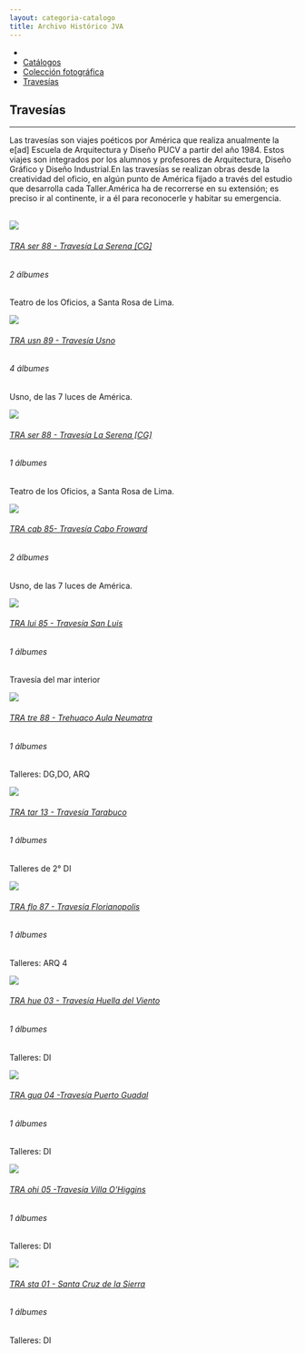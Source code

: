 ```yaml
---
layout: categoria-catalogo
title: Archivo Histórico JVA
---
```

<!--  CONTENIDO CENTRAL   -->
<div class='contenedor-sin-relleno'>
  <div class='fila'>
    <div class="col-lg-12 oculto-xs">
      <ul id="breadcrumb">
        <li><a href="#"><i class="icn icn-hogar icn-md"></i></a></li>
        <li><a href="#"> Catálogos </a></li>
        <li><a href="#"> Colección fotográfica </a></li>
        <li><a href="#"> Travesías</a></li>
        </ul>
    </div>
  </div>
</div>
<div class='wrap'>     
  <div class='fila'> <!--Descripcion categoria -->
    <div class='col-lg-6 col-md-6 col-sm-12 col-xs-12'>
      <i class="icn icn-travesia icn-lg gris-oscuro"></i><h2 class='rojo-claro'>Travesías</h2>
      <hr>
      <p class='xs gris-oscuro fina'>Las travesías son viajes poéticos por América que realiza anualmente la e[ad] Escuela de Arquitectura y Diseño PUCV a partir del año 1984. Estos viajes son integrados por los alumnos y profesores de Arquitectura, Diseño Gráfico y Diseño Industrial.En las travesías se realizan obras desde la creatividad del oficio, en algún punto de América fijado a través del estudio que desarrolla cada Taller.América ha de recorrerse en su extensión; es preciso ir al continente, ir a él para reconocerle y habitar su emergencia.</p></br>
    </div>
  </div>
  <div class='fila'>
    <div class='col-lg-3 col-md-3 col-sm-6 col-xs-12'>
      <div class='cont-destacados'>
        <div class='prev-imagen lg'>            
          <div class='catalogo-mas fondo-rojo-claro'>
            <a href='noticia-dest.html'><i class='icn icn-mas blanco recuadro-mas-cat'></i></a>
          </div>
          <img class='altura-foto-interior'src='{{ site.baseurl }}/img/img-archivo/trav-serena.jpg'>
        </div>  
        <a href=''><h6 class='rojo-claro texto-cuadro-des'>TRA ser 88 - Travesía La Serena [CG]</h6></a>
        <div class='linea-seccion'>
          <h6><i class='icn icn-ojo-l icn-md gris-oscuro'></i> 2 álbumes</h6>
        </div> 
        <div class='cont-descripcion-album'>
          <div class='listado-album'>
            <i class='icn icn-nav-der icn-sm rojo-claro'></i>
          </div>
          <p class='xs negro-claro fina'>Teatro de los Oficios, a Santa Rosa de Lima.</p>
        </div>                       
      </div>
    </div>
    <div class='col-lg-3 col-md-3 col-sm-6 col-xs-12'>
      <div class='cont-destacados'>
        <div class='prev-imagen lg'>            
          <div class='catalogo-mas fondo-rojo-claro'>
            <a href='album.html'><i class='icn icn-mas blanco recuadro-mas-cat'></i></a>
          </div>
          <img class='altura-foto-interior'src='{{ site.baseurl }}/img/img-archivo/Usno 212 - 19.jpg'>
        </div>  
        <a href='album.html'><h6 class='rojo-claro texto-cuadro-des'>TRA usn 89 - Travesía Usno</h6></a>
        <div class='linea-seccion'>
          <h6><i class='icn icn-ojo-l icn-md gris-oscuro'></i> 4 álbumes</h6>
        </div>
        <div class='cont-descripcion-album'>
          <div class='listado-album'>
            <i class='icn icn-nav-der icn-sm rojo-claro'></i>
          </div>
          <p class='xs negro-claro fina'>Usno, de las 7 luces de América.</p>
        </div>                      
      </div>
    </div>
    <div class='col-lg-3 col-md-3 col-sm-6 col-xs-12'>
      <div class='cont-destacados'>
        <div class='prev-imagen lg'>            
          <div class='catalogo-mas fondo-rojo-claro'>
            <a href='noticia-dest.html'><i class='icn icn-mas blanco recuadro-mas-cat'></i></a>
          </div>
          <img class='altura-foto-interior'src='{{ site.baseurl }}/img/img-archivo/travesia-laserena5.jpg'>
        </div>  
        <a href=''><h6 class='rojo-claro texto-cuadro-des'>TRA ser 88 - Travesía La Serena [CG]</h6></a>
        <div class='linea-seccion'>
          <h6><i class='icn icn-ojo-l icn-md gris-oscuro'></i>1 álbumes</h6>
        </div>
        <div class='cont-descripcion-album'>
          <div class='listado-album'>
            <i class='icn icn-nav-der icn-sm rojo-claro'></i>
          </div>
          <p class='xs negro-claro fina'>Teatro de los Oficios, a Santa Rosa de Lima.</p>
        </div>                      
      </div>
    </div>
    <div class='col-lg-3 col-md-3 col-sm-6 col-xs-12'>
      <div class='cont-destacados'>
        <div class='prev-imagen lg'>            
          <div class='catalogo-mas fondo-rojo-claro'>
            <a href='noticia-dest.html'><i class='icn icn-mas blanco recuadro-mas-cat'></i></a>
          </div>
          <img class='altura-foto-interior'src='{{ site.baseurl }}/img/img-archivo/travesia-cabofroward85.jpg'>
        </div>  
        <a href=''><h6 class='rojo-claro texto-cuadro-des'>TRA cab 85- Travesía Cabo Froward</h6></a>
        <div class='linea-seccion'>
          <h6><i class='icn icn-ojo-l icn-md gris-oscuro'></i>2 álbumes</h6>
        </div>              
        <div class='cont-descripcion-album'>
          <div class='listado-album'>
            <i class='icn icn-nav-der icn-sm rojo-claro'></i>
          </div>
          <p class='xs negro-claro fina'>Usno, de las 7 luces de América.</p>
        </div>                      
      </div>
    </div>
  </div>
  <div class='fila'>
    <div class='col-lg-3 col-md-3 col-sm-6 col-xs-12'>
      <div class='cont-destacados'>
        <div class='prev-imagen lg'>            
          <div class='catalogo-mas fondo-rojo-claro'>
            <a href='noticia-dest.html'><i class='icn icn-mas blanco recuadro-mas-cat'></i></a>
          </div>
          <img class='altura-foto-interior'src='{{ site.baseurl }}/img/img-archivo/travesia-san-luis.arg.jpg'>
        </div>      
        <a href=''><h6 class='rojo-claro texto-cuadro-des'>TRA lui 85 - Travesía San Luis</h6></a>
        <div class='linea-seccion'>
          <h6><i class='icn icn-ojo-l icn-md gris-oscuro'></i>1 álbumes</h6>
        </div>
        <div class='cont-descripcion-album'>
          <div class='listado-album'>
            <i class='icn icn-nav-der icn-sm rojo-claro'></i>
          </div>
          <p class='xs negro-claro fina'>Travesía del mar interior</p>
        </div>                       
      </div>
    </div>
    <div class='col-lg-3 col-md-3 col-sm-6 col-xs-12'>
      <div class='cont-destacados'>
        <div class='prev-imagen lg'>            
          <div class='catalogo-mas fondo-rojo-claro'>
            <a href='album.html'><i class='icn icn-mas blanco recuadro-mas-cat'></i></a>
          </div>
          <img class='altura-foto-interior'src='{{ site.baseurl }}/img/img-archivo/Trehuaco Aula Neumatra.jpg'>
        </div>  
        <a href='album.html'><h6 class='rojo-claro texto-cuadro-des'>TRA tre 88 - Trehuaco Aula Neumatra</h6></a>
        <div class='linea-seccion'>
          <h6><i class='icn icn-ojo-l icn-md gris-oscuro'></i>1 álbumes</h6>
        </div>
        <div class='cont-descripcion-album'>
          <div class='listado-album'>
            <i class='icn icn-nav-der icn-sm rojo-claro'></i>
          </div>
          <p class='xs negro-claro fina'>Talleres: DG,DO, ARQ</p>
        </div>                      
      </div>
    </div>
    <div class='col-lg-3 col-md-3 col-sm-6 col-xs-12'>
      <div class='cont-destacados'>
        <div class='prev-imagen lg'>            
          <div class='catalogo-mas fondo-rojo-claro'>
            <a href='noticia-dest.html'><i class='icn icn-mas blanco recuadro-mas-cat'></i></a>
          </div>
          <img class='altura-foto-interior'src='{{ site.baseurl }}/img/img-archivo/foto-pub-1.jpg'>
        </div>  
        <a href=''><h6 class='rojo-claro texto-cuadro-des'>TRA tar 13 - Travesía Tarabuco</h6></a>
        <div class='linea-seccion'>
          <h6><i class='icn icn-ojo-l icn-md gris-oscuro'></i>1 álbumes</h6>
        </div>
        <div class='cont-descripcion-album'>
          <div class='listado-album'>
            <i class='icn icn-nav-der icn-sm rojo-claro'></i>
          </div>
          <p class='xs negro-claro fina'>Talleres de 2° DI</p>
        </div>                      
      </div>
    </div>
    <div class='col-lg-3 col-md-3 col-sm-6 col-xs-12'>
      <div class='cont-destacados'>
        <div class='prev-imagen lg'>            
          <div class='catalogo-mas fondo-rojo-claro'>
            <a href='noticia-dest.html'><i class='icn icn-mas blanco recuadro-mas-cat'></i></a>
          </div>
          <img class='altura-foto-interior'src='{{ site.baseurl }}/img/img-archivo/florianopolis.jpg'>
        </div>  
        <a href=''><h6 class='rojo-claro texto-cuadro-des'>TRA flo 87 - Travesía Florianopolis</h6></a>
        <div class='linea-seccion'>
          <h6><i class='icn icn-ojo-l icn-md gris-oscuro'></i>1 álbumes</h6>
        </div>
        <div class='cont-descripcion-album'>
          <div class='listado-album'>
            <i class='icn icn-nav-der icn-sm rojo-claro'></i>
          </div>
          <p class='xs negro-claro fina'>Talleres: ARQ 4</p>
        </div>                      
      </div>
    </div>
  </div>
  <div class='fila'>
    <div class='col-lg-3 col-md-3 col-sm-6 col-xs-12'>
      <div class='cont-destacados'>
        <div class='prev-imagen lg'>            
          <div class='catalogo-mas fondo-rojo-claro'>
            <a href='noticia-dest.html'><i class='icn icn-mas blanco recuadro-mas-cat'></i></a>
          </div>
          <img class='altura-foto-interior'src='{{ site.baseurl }}/img/img-archivo/travesia huella del viento.jpg'>
        </div>  
        <a href=''><h6 class='rojo-claro texto-cuadro-des'>TRA hue 03 - Travesía Huella del Viento</h6></a>
        <div class='linea-seccion'>
          <h6><i class='icn icn-ojo-l icn-md gris-oscuro'></i>1 álbumes</h6>
        </div>
        <div class='cont-descripcion-album'>
          <div class='listado-album'>
            <i class='icn icn-nav-der icn-sm rojo-claro'></i>
          </div>
          <p class='xs negro-claro fina'>Talleres: DI</p>
        </div>                      
      </div>
    </div>
    <div class='col-lg-3 col-md-3 col-sm-6 col-xs-12'>
      <div class='cont-destacados'>
        <div class='prev-imagen lg'>            
          <div class='catalogo-mas fondo-rojo-claro'>
            <a href='noticia-dest.html'><i class='icn icn-mas blanco recuadro-mas-cat'></i></a>
          </div>
          <img class='altura-foto-interior'src='{{ site.baseurl }}/img/img-archivo/Puerto Guadal.jpg'>
        </div>  
        <a href=''><h6 class='rojo-claro texto-cuadro-des'>TRA gua 04 -Travesía Puerto Guadal </h6></a>    
        <div class='linea-seccion'>
          <h6><i class='icn icn-ojo-l icn-md gris-oscuro'></i> 1 álbumes</h6>
        </div>
        <div class='cont-descripcion-album'>
          <div class='listado-album'>
            <i class='icn icn-nav-der icn-sm rojo-claro'></i>
          </div>
          <p class='xs negro-claro fina'>Talleres: DI</p>
        </div>                      
      </div>
    </div>
    <div class='col-lg-3 col-md-3 col-sm-6 col-xs-12'>
      <div class='cont-destacados'>
        <div class='prev-imagen lg'>            
          <div class='catalogo-mas fondo-rojo-claro'>
            <a href='noticia-dest.html'><i class='icn icn-mas blanco recuadro-mas-cat'></i></a>
          </div>
          <img class='altura-foto-interior'src='{{ site.baseurl }}/img/img-archivo/Villa OHiggins.jpg'>
        </div>  
        <a href=''><h6 class='rojo-claro texto-cuadro-des'>TRA ohi 05 -Travesía Villa O'Higgins </h6></a>
        <div class='linea-seccion'>
          <h6><i class='icn icn-ojo-l icn-md gris-oscuro'></i>1 álbumes</h6>  
        </div>
        <div class='cont-descripcion-album'>
          <div class='listado-album'>
            <i class='icn icn-nav-der icn-sm rojo-claro'></i>
          </div>
          <p class='xs negro-claro fina'>Talleres: DI</p>
        </div>                      
      </div>
    </div>
    <div class='col-lg-3 col-md-3 col-sm-6 col-xs-12'>
      <div class='cont-destacados'>
        <div class='prev-imagen lg'>            
          <div class='catalogo-mas fondo-rojo-claro'>
            <a href='noticia-dest.html'><i class='icn icn-mas blanco recuadro-mas-cat'></i></a>
          </div>
          <img class='altura-foto-interior'src='{{ site.baseurl }}/img/img-archivo/TRA sta 01 - Santa Cruz de la Sierra - 09.jpg'>
        </div>  
        <a href=''><h6 class='rojo-claro texto-cuadro-des'>TRA sta 01 - Santa Cruz de la Sierra </h6></a>
        <div class='linea-seccion'>
          <h6><i class='icn icn-ojo-l icn-md gris-oscuro'></i> 1 álbumes</h6>
        </div>
        <div class='cont-descripcion-album'>
          <div class='listado-album'>
            <i class='icn icn-nav-der icn-sm rojo-claro'></i>
          </div>
          <p class='xs negro-claro fina'>Talleres: DI</p>
        </div>                      
      </div>
    </div>
  </div> <!-- fin fila -->
</div> <!-- fin wrap álbumes  -->
</div> <!-- fin pag ancho total-->